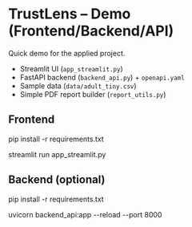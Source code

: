 # TrustLens – Demo (Frontend/Backend/API)

Quick demo for the applied project.
- Streamlit UI (`app_streamlit.py`)
- FastAPI backend (`backend_api.py`) + `openapi.yaml`
- Sample data (`data/adult_tiny.csv`)
- Simple PDF report builder (`report_utils.py`)

## Frontend
pip install -r requirements.txt

streamlit run app_streamlit.py

## Backend (optional)
pip install -r requirements.txt

uvicorn backend_api:app --reload --port 8000

